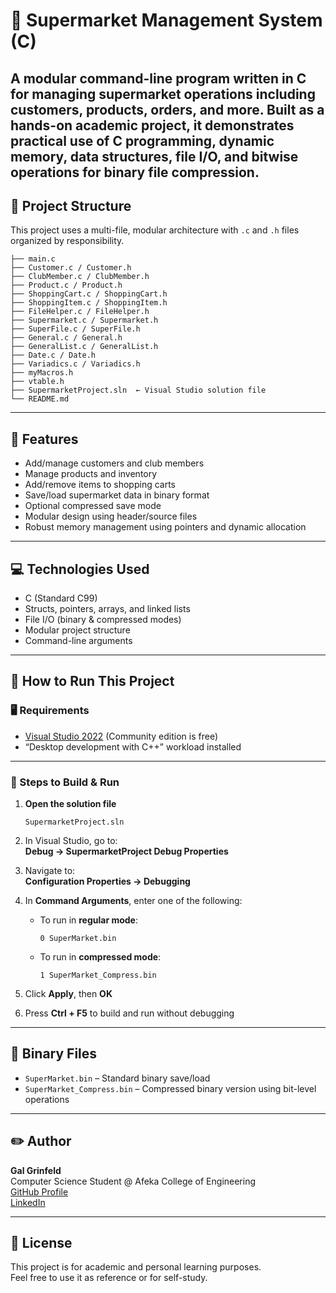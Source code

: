# 🛒 Supermarket Management System (C)

A modular command-line program written in C for managing supermarket operations including customers, products, orders, and more. Built as a hands-on academic project, it demonstrates practical use of C programming, dynamic memory, data structures, file I/O, and bitwise operations for binary file compression.
---

## 📂 Project Structure

This project uses a multi-file, modular architecture with `.c` and `.h` files organized by responsibility.

```
├── main.c
├── Customer.c / Customer.h
├── ClubMember.c / ClubMember.h
├── Product.c / Product.h
├── ShoppingCart.c / ShoppingCart.h
├── ShoppingItem.c / ShoppingItem.h
├── FileHelper.c / FileHelper.h
├── Supermarket.c / Supermarket.h
├── SuperFile.c / SuperFile.h
├── General.c / General.h
├── GeneralList.c / GeneralList.h
├── Date.c / Date.h
├── Variadics.c / Variadics.h
├── myMacros.h
├── vtable.h
├── SupermarketProject.sln  ← Visual Studio solution file
└── README.md
```

---

## 🔧 Features

- Add/manage customers and club members  
- Manage products and inventory  
- Add/remove items to shopping carts  
- Save/load supermarket data in binary format  
- Optional compressed save mode  
- Modular design using header/source files  
- Robust memory management using pointers and dynamic allocation

---

## 💻 Technologies Used

- C (Standard C99)
- Structs, pointers, arrays, and linked lists
- File I/O (binary & compressed modes)
- Modular project structure
- Command-line arguments

---

## 🏁 How to Run This Project

### 🖥 Requirements

- [Visual Studio 2022](https://visualstudio.microsoft.com/) (Community edition is free)
- “Desktop development with C++” workload installed

---

### 🚀 Steps to Build & Run

1. **Open the solution file**  
   ```
   SupermarketProject.sln
   ```

2. In Visual Studio, go to:  
   **Debug → SupermarketProject Debug Properties**

3. Navigate to:  
   **Configuration Properties → Debugging**

4. In **Command Arguments**, enter one of the following:

   - To run in **regular mode**:
     ```
     0 SuperMarket.bin
     ```

   - To run in **compressed mode**:
     ```
     1 SuperMarket_Compress.bin
     ```

5. Click **Apply**, then **OK**

6. Press **Ctrl + F5** to build and run without debugging

---

## 📁 Binary Files

- `SuperMarket.bin` – Standard binary save/load  
- `SuperMarket_Compress.bin` – Compressed binary version using bit-level operations

---

## ✏️ Author

**Gal Grinfeld**  
Computer Science Student @ Afeka College of Engineering  
[GitHub Profile](https://github.com/galgrinfeld)  
[LinkedIn](https://www.linkedin.com/in/gal-grinfeld/)

---

## 📜 License

This project is for academic and personal learning purposes.  
Feel free to use it as reference or for self-study.
